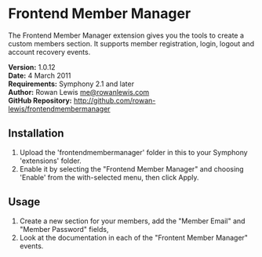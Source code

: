 # Frontend Member Manager

The Frontend Member Manager extension gives you the tools to create a custom members section. It supports member registration, login, logout and account recovery events.

__Version:__ 1.0.12  
__Date:__ 4 March 2011  
__Requirements:__ Symphony 2.1 and later  
__Author:__ Rowan Lewis <me@rowanlewis.com>  
__GitHub Repository:__ <http://github.com/rowan-lewis/frontendmembermanager>  


## Installation

1. Upload the 'frontendmembermanager' folder in this to your Symphony 'extensions' folder.
2. Enable it by selecting the "Frontend Member Manager" and choosing 'Enable' from the with-selected menu, then click Apply.


## Usage

1. Create a new section for your members, add the "Member Email" and "Member Password" fields,
2. Look at the documentation in each of the "Frontent Member Manager" events.